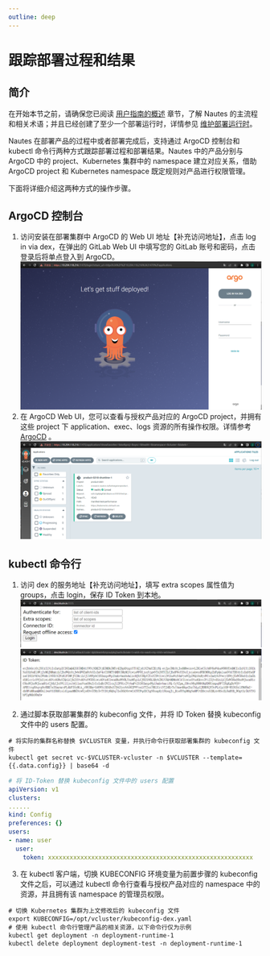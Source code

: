 ```yaml
---
outline: deep
---
```

# 跟踪部署过程和结果

## 简介

在开始本节之前，请确保您已阅读 [用户指南的概述](user-guide-00.md) 章节，了解 Nautes 的主流程和相关术语；并且已经创建了至少一个部署运行时，详情参见 [维护部署运行时](user-guide-05.md)。

Nautes 在部署产品的过程中或者部署完成后，支持通过 ArgoCD 控制台和 kubectl 命令行两种方式跟踪部署过程和部署结果。Nautes 中的产品分别与 ArgoCD 中的 project、Kubernetes 集群中的 namespace 建立对应关系，借助 ArgoCD project 和 Kubernetes namespace 既定规则对产品进行权限管理。

下面将详细介绍这两种方式的操作步骤。

## ArgoCD 控制台
1. 访问安装在部署集群中 ArgoCD 的 Web UI 地址【补充访问地址】，点击 log in via dex，在弹出的 GitLab Web UI 中填写您的 GitLab 账号和密码，点击登录后将单点登入到 ArgoCD。 
![directive syntax graph](./../images/quickstart-argocd-1.png)
2. 在 ArgoCD Web UI，您可以查看与授权产品对应的 ArgoCD project，并拥有这些 project 下 application、exec、logs 资源的所有操作权限。详情参考 [ArgoCD](https://argo-cd.readthedocs.io/en/stable/getting_started/) 。
![directive syntax graph](./../images/quickstart-argocd-2.png) 

## kubectl 命令行
1. 访问 dex 的服务地址【补充访问地址】，填写 extra scopes 属性值为 groups，点击 login，保存 ID Token 到本地。
![directive syntax graph](./../images/quickstart-dex-1.png)
![directive syntax graph](./../images/quickstart-dex-2.png)

2. 通过脚本获取部署集群的 kubeconfig 文件，并将 ID Token 替换 kubeconfig 文件中的 users 配置。
```Shell
# 将实际的集群名称替换 $VCLUSTER 变量，并执行命令行获取部署集群的 kubeconfig 文件
kubectl get secret vc-$VCLUSTER-vcluster -n $VCLUSTER --template={{.data.config}} | base64 -d
```

```yaml
# 将 ID-Token 替换 kubeconfig 文件中的 users 配置
apiVersion: v1
clusters:
......
kind: Config
preferences: {}
users:
- name: user
  user:
    token: xxxxxxxxxxxxxxxxxxxxxxxxxxxxxxxxxxxxxxxxxxxxxxxxxxxxxxxxx
```

3. 在 kubectl 客户端，切换 KUBECONFIG 环境变量为前置步骤的 kubeconfig 文件之后，可以通过 kubectl 命令行查看与授权产品对应的 namespace 中的资源，并且拥有该 namespace 的管理员权限。
```Shell
# 切换 Kubernetes 集群为上文修改后的 kubeconfig 文件
export KUBECONFIG=/opt/vcluster/kubeconfig-dex.yaml
# 使用 kubectl 命令行管理产品的相关资源，以下命令行仅为示例
kubectl get deployment -n deployment-runtime-1
kubectl delete deployment deployment-test -n deployment-runtime-1
```